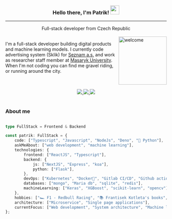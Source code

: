 <div align="center">
    <h3>
          Hello there, I'm Patrik! 
          <img src="https://media.giphy.com/media/hvRJCLFzcasrR4ia7z/giphy.gif" width="28">
    </h3>
<hr />
    Full-stack developer from Czech Republic
</div>

<br />



<img align="right" alt='welcome' style="width: 150px;" src="https://i.giphy.com/media/cekRR561cp6tpnG8ZC/giphy.webp" />


<p align="left">
I'm a full-stack developer building digital products and machine learning models. I currently code advertising system (Sklik) for <a href="https://kariera.seznam.cz/">Seznam a.s.</a> and work as researcher staff member at <a href="https://www.muni.cz">Masaryk University</a>. When I'm not coding you can find me gravel riding, or running around the city.
</p>
<br />
<br />

<div align="center">
    <a href='https://www.linkedin.com/in/patrik-kaura-94524111b'>
        <img src="https://img.shields.io/badge/LinkedIn-0077B5?style=for-the-badge&logo=linkedin&logoColor=white" />
    </a>
    <a href='https://twitter.com/patrikkaura'>
        <img src="https://img.shields.io/badge/Twitter-1DA1F2?style=for-the-badge&logo=twitter&logoColor=white" />
    </a>
    <a href='https://www.strava.com/athletes/52535775'>
        <img src="https://img.shields.io/badge/Strava-orange?style=for-the-badge&logo=strava&logoColor=white" />
    </a>
</div>


<br />

### About me
```typescript

type FullStack = Frontend & Backend

const patrik: FullStack = {
    code: ["Typescript", "Javascript", "NodeJs", "Deno", "🐍 Python"],
    askMeAbout: ["web development", "machine learning"],
    technologies: {
        frontend: ["ReactJS", "Typescript"],
        backend: {
            js: ["NextJS", "Express", "koa"],
            python: ["Flask"],
        },
        devOps: ["Kubernetes", "Docker🐳", "Gitlab CI/CD", "Github actions", "Nginx"],
        databases: ["mongo", "Maria db", "sqlite", "redis"],
        machineLearning: ["Keras", "XGBoost", "scikit-learn", "opencv"],
    },
    hobbies: ["🏎 F1 - Redbull Racing", "📚 Frantisek Kotleta's books", "🚴‍ Gravel cycling", "🏃‍♂️ Running"],
    architecture: ["Microservice", "Single page applications"],
    currentFocus: ["Web development", "System architecture", "Machine learning"],
};
```
